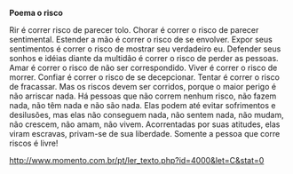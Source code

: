 **Poema o risco**

Rir é correr risco de parecer tolo. 
Chorar é correr o risco de parecer sentimental. 
Estender a mão é correr o risco de se envolver. 
Expor seus sentimentos é correr o risco
de mostrar seu verdadeiro eu. 
Defender seus sonhos e idéias diante da multidão
é correr o risco de perder as pessoas. 
Amar é correr o risco de não ser correspondido. 
Viver é correr o risco de morrer. 
Confiar é correr o risco de se decepcionar. 
Tentar é correr o risco de fracassar. 
Mas os riscos devem ser corridos, 
porque o maior perigo é não arriscar nada. 
Há pessoas que não correm nenhum risco, 
não fazem nada, não têm nada e não são nada. 
Elas podem até evitar sofrimentos e desilusões,
mas elas não conseguem nada, não sentem nada,
não mudam, não crescem, não amam, não vivem. 
Acorrentadas por suas atitudes, elas viram
escravas, privam-se de sua liberdade. 
Somente a pessoa que corre riscos é livre!

http://www.momento.com.br/pt/ler_texto.php?id=4000&let=C&stat=0